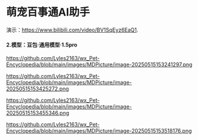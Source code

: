 # 萌宠百事通AI助手

演示：https://www.bilibili.com/video/BV1SqEyz6EaQ1.

#### 2.模型：豆包·通用模型·1.5pro

https://github.com/Lyles2163/wx_Pet-Encyclopedia/blob/main/images/MDPicture/image-20250515153241297.png

https://github.com/Lyles2163/wx_Pet-Encyclopedia/blob/main/images/MDPicture/image-20250515153425272.png

https://github.com/Lyles2163/wx_Pet-Encyclopedia/blob/main/images/MDPicture/image-20250515153455346.png

https://github.com/Lyles2163/wx_Pet-Encyclopedia/blob/main/images/MDPicture/image-20250515153518176.png